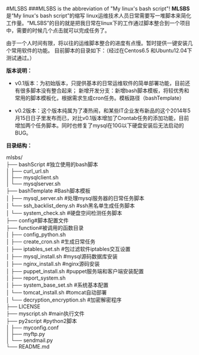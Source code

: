 #MLSBS
###MLSBS is the abbreviation of "My linux's bash script"!
**MLSBS** 是“My linux's bash script”的缩写 linux运维技术人员日常需要写一堆脚本来简化工作量。“MLSBS”的目的就是把我日常在linux下的工作通过脚本整合到一个项目中，需要的时候几个点击就可以完成任务了。

由于一个人时间有限，将以往的运维脚本整合的进度有点慢。暂时提供一键安装几个常用软件的功能。 目前脚本的目录如下：（经过在Centos6.5 和Ubuntu12.04下测试通过。）

**版本说明：**

- v0.1版本：为初始版本，只提供基本的日常运维软件的简单部署功能，目前还有很多脚本没有整合起来；
新增开发分支：新增bash脚本模板，将较优秀和常用的脚本模板化，根据需求生成cron任务。模板路径（bashTemplate）

- v0.2版本：这个版本纯属为了凑热闹，和某些IT企业发布新品的这个2014年5月15日日子里发布而已，对比v0.1版本增加了Crontab任务的添加功能，目前增加两个任务脚本。同时也修复了mysql在10G以下硬盘安装后无法启动的BUG。

**目录结构：**

mlsbs/  
├── bashScript #独立使用的bash脚本  
│   ├── curl_url.sh  
│   ├── mysqlclient.sh  
│   └── mysqlserver.sh  
├── bashTemplate #Bash脚本模板  
│   ├── mysql_server.sh #处理mysql服务器的日常任务脚本  
│   └── ssh_backlist_deny.sh #ssh黑名单生成任务脚本  
│   └── system_check.sh #硬盘空间检测任务脚本  
├── config#脚本配置文件  
├── function#被调用的函数目录  
│   ├── config_python.sh  
│   ├── create_cron.sh #生成日常任务  
│   ├── iptables_set.sh #包过滤软件iptables交互设置  
│   ├── mysql_install.sh #mysql源码数据库安装  
│   ├── nginx_install.sh #nginx源码安装  
│   ├── puppet_install.sh #puppet服务端和客户端安装配置  
│   ├── report_system.sh  
│   ├── system_base_set.sh #系统基本配置  
│   └── tomcat_install.sh #tomcat自动部署  
│   └── decryption_encryption.sh #加密解密程序  
├── LICENSE  
├── myscript.sh #main执行文件  
├── py2script #python2脚本  
│   ├── myconfig.conf  
│   ├── myftp.py  
│   └── sendmail.py  
└── README.md  

